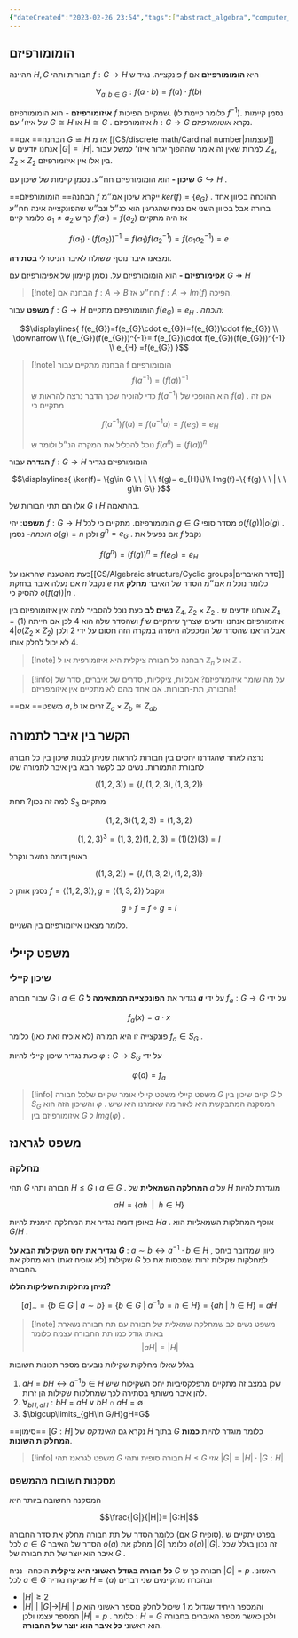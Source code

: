 ```yaml
---
{"dateCreated":"2023-02-26 23:54","tags":["abstract_algebra","computer_science"],"pageDirection":"rtl","dg-publish":true,"permalink":"/cs/algebraic-structure/cayley-s-and-lagrange-theorem/","dgPassFrontmatter":true}
---
```



## הומומורפיזם

תהיינה $H,G$ חבורות ותהי $f:G\to H$ פונקצייה. נגיד ש $f$ היא __הומומורפיזם__ אם 

$$\forall_{a,b\in G}: f(a\cdot b)= f(a)\cdot f(b)$$


__איזומורפיזם__ - הוא הומומורפיזם $f$ שמקיים הפיכות. (כלומר קיימת לו $f^{-1}$). נסמן קיימות של איזו׳ עם $G\cong H$ או $H\cong G$ .  איזומורפיזם $h: G\to G$ נקרא _אוטומורפיזם_. 

==הבחנה== אם $G\cong H$ אז מ [[CS/discrete math/Cardinal number\|עוצמות]] אנחנו יודעים ש $|G|=|H|$. למרות שאין זה אומר שההפוך יגרור איזו׳ למשל עבור $Z_{4},Z_{2}\times Z_{2}$ בין אלו אין איזומורפיזם.
 
__שיכון -__ הוא הומומורפיזם חח״ע. נסמן קיימות של שיכון עם $G\hookrightarrow H$ . 

==הבחנה== הומומורפיזם $f$ ייקרא שיכון אמ״מ $ker(f)=\{e_{G}\}$ . ההוכחה בכיוון אחד ברורה אבל בכיוון השני אם נניח שהגרעין הוא כנ״ל ונב״ש שהפונקצייה אינה חח״ע כלומר קיים $a_{1}\neq a_{2}$ כך ש $f(a_{1})=f(a_{2})$ אז היה מתקיים 

$$f(a_{1})\cdot (f(a_{2}))^{-1}=f(a_{1})f(a_{2}^{-1})=f(a_{1}a_{2}^{-1})=e$$

ומצאנו איבר נוסף ששולח לאיבר הניטרלי __בסתירה__.

__אפימורפיזם -__ הוא הומומורפיזם על. נסמן קיימון של אפימורפיזם עם $G\twoheadrightarrow H$ 


>[!note] הבחנה
>אם $f:A\to B$ חח״ע אז $f: A\to Im(f)$ הפיכה.

__משפט__ עבור $f:G\to H$ הומומורפיזם מתקיים $f(e_{G})=e_{H}$ . 
_הוכחה:_

$$\displaylines{
f(e_{G})=f(e_{G}\cdot e_{G})=f(e_{G})\cdot f(e_{G})
\\ \downarrow \\
f(e_{G})(f(e_{G}))^{-1}= f(e_{G})\cdot f(e_{G})(f(e_{G}))^{-1} \\
e_{H} =f(e_{G})
}$$

>[!note] הבחנה
>מתקיים עבור f הומומורפיזם
> $$f(a^{-1})= (f(a))^{-1}$$
> כדי להוכיח שכך הדבר נרצה להראות ש $f(a^{-1})$ הוא ההופכי של $f(a)$ . אכן זה מתקיים כי 
> 
> $$f(a^{-1})f(a)=f(a^{-1}a)=f(e_{G})=e_{H}$$
> 
> נוכל להכליל את המקרה הנ״ל ולומר ש $f(a^{n})=(f(a))^{n}$

__הגדרה__ 
עבור $f: G\to H$ הומומורפיזם נגדיר 

$$\displaylines{
\ker(f)= \{g\in G \ \ | \ \ f(g)= e_{H}\}\\
Img(f)=\{ f(g) \ \ | \ \ g\in G\}
}$$

אלו הם תתי חבורות של $G$ ו $H$ בהתאמה.

 __משפט__: יהי $f: G\to H$ הומומורפיזם. מתקיים כי לכל $g\in G$ מסדר סופי $o(f(g)) | o(g)$ .
 _הוכחה-_
 נסמן $o(g)=n$ ולכן $g^{n}=e_{G}$ . אם נפעיל את $f$ נקבל 

$$f(g^{n})=(f(g))^{n}= f(e_{G})=e_{H}$$

כעת מהטענה שהראנו על[[CS/Algebraic structure/Cyclic groups\|סדר האיברים]] אם נעלה איבר בחזקת $n$ נקבל $e$ אמ״מ הסדר של האיבר __מחלק__ את $n$ כלומר נוכל להסיק כי $o(f(g))|n$ .

__נשים לב__ כעת נוכל להסביר למה אין איזומורפיזם בין $Z_{4},Z_{2}\times Z_{2}$ . אנחנו יודעים ש $Z_{4}=\langle 1\rangle$ ושהסדר שלה הוא $4$ לכן אם הייתה $f$ איזומורפיזם אנחנו יודעים שצריך שיתקיים ש $4|o(Z_{2}\times Z_{2})$ אבל הראנו שהסדר של המכפלה הישרה במקרה הזה חסום על ידי $2$ ולכן 4 לא יכול לחלק אותו.

>[!note] הבחנה
>כל חבורה ציקלית היא איזומורפית או ל $\mathbb{Z}_{n}$ או ל $\mathbb{Z}$  .

>[!info] על מה שומר איזומורפיזם?
>אבליות, ציקליות, סדרים של איברים, סדר של החבורה, תת-חבורות. אם אחד מהם לא מתקיים אין איזומפריזם! 

==משפט== אם $a,b$ זרים אז $Z_{a}\times Z_{b}\cong Z_{ab}$ 

## הקשר בין איבר לתמורה
נרצה לאחר שהגדרנו יחסים בין חבורות להראות שניתן לבנות שיכון בין כל חבורה לחבורת התמורות. נשים לב לקשר הבא בין איבר לתמורה שלו 

$$\langle (1,2,3)\rangle = \{I,(1,2,3),(1,3,2)\}$$

למה זה נכון? תחת $S_{3}$ מתקיים

$$(1,2,3)(1,2,3)= (1,3,2)$$

$$(1,2,3)^{3}= (1,3,2)(1,2,3)=(1)(2)(3)= I$$


באופן דומה נחשב ונקבל

$$\langle (1,3,2)\rangle=\{I,(1,3,2),(1,2,3)\}$$

נסמן אותן כ $f=\langle (1,2,3)\rangle, g=\langle (1,3,2)\rangle$ ונקבל

$$g\circ f = f\circ g= I$$

כלומר מצאנו איזומורפיזם בין השניים.

## משפט קיילי
### שיכון קיילי
עבור חבורה $G$ ו $a\in G$ נגדיר את __הפונקצייה המתאימה ל $a$__ על ידי $f_{a}:G\to G$ על ידי

$$f_{a}(x)=a\cdot x$$

פונקצייה זו היא תמורה (לא אוכיח זאת כאן) כלומר $f_{a}\in S_{G}$ .

כעת נגדיר שיכון קיילי להיות $\varphi: G\to S_{G}$ על ידי 

$$\varphi(a)=f_{a}$$

>[!info] משפט קיילי
משפט קיילי אומר שקיים שלכל חבורה $G$ קיים שיכון בין $G$ ל $S_{G}$ והשיכון הזה הוא $\varphi$ .
המסקנה המתבקשת היא לאור מה שאמרנו היא שיש איזומורפיזם בין $G$ ל $Img(\varphi)$ .

## משפט לגראנז
### מחלקה
תהי $G$ חבורה ותהי $H\leq G$ ו $a\in G$ . __המחלקה השמאלית__ של $a$ על $H$ מוגדרת להיות 

$$aH=\{ah \ \ | \ \ h\in H\}$$

באופן דומה נגדיר את המחלקה הימנית להיות $Ha$ .
אוסף המחלקות השמאליות הוא $G/H$ .

__נגדיר את יחס השקילות הבא על $G$__ : 
$a\sim b\leftrightarrow a^{-1}\cdot b \in H$  , כיוון שמדובר ביחס שקילות (לא אוכיח זאת) הוא מחלק את $G$ למחלקות שקילות זרות שמכסות את כל החבורה.

__מיהן מחלקות השליקות הללו?__

$$[a]_{\sim}=\{b\in G \ | \ a\sim b  \}= \{b\in G \ | \ a^{-1}b=h\in H\}=\{ah \ | \ h\in H\}= aH$$

>[!note] משפט
>נשים לב שמחלקה שמאלית של חבורה עם תת חבורה נשארת באותו גודל כמו תת החבורה עצמה כלומר 
$$|aH|=|H|$$

בגלל שאלו מחלקות שקילות נובעים מספר תכונות חשובות 
1) $aH=bH\leftrightarrow a^{-1}b\in H$ שכן במצב זה מתקיים מרפלקסיביות יחס השקילות שיש להן איבר משותף בסתירה לכך שמחלקות שקילות הן זרות.
2) $\forall_{bH,aH}: bH=aH\vee bH\cap aH =\emptyset$ 
3) $\bigcup\limits_{gH\in G/H}gH=G$ 

==סימון== $[G:H]$ נקרא גם _האינדקס_ של $H$ בתוך $G$ כלומר מוגדר להיות __כמות המחלקות השונות__.

>[!info] משפט לגראנז
>תהי $G$ חבורה סופית ותהי $H\leq G$ אזי $|G|=|H|\cdot|G:H|$ 

### מסקנות חשובות מהמשפט
המסקנה החשובה ביותר היא 

$$\frac{|G|}{|H|}= |G:H|$$

כלומר הסדר של תת חבורה מחלק את סדר החבורה (אם $G$ סופית).
בפרט יתקיים ש לכל $a\in G$ הסדר של האיבר $o(a)$ מחלק את $|G|$  כלומר $o(a)||G|$.  זה נכון בגלל שכל איבר הוא יוצר של תת חבורה של $G$ .

__כל חבורה בגודל ראשוני היא ציקלית__
הוכחה- נניח $G$ חבורה כך ש $|G|=p$ ראשוני. לכל $a\in G$ שניקח נגדיר $H=\langle a\rangle$ ובהכרח מתקיימים שני דברים 
* $|H|\geq 2$
* $|H| \  |\  |G|\to |H| \ | \ p$ 
והמספר היחיד שגדול מ 1 שיכול לחלק מספר ראשוני הוא המספר עצמו ולכן $|H|=p$ . כלומר : $H=G$ ולכן כאשר מספר האיברים בחבורה הוא ראשוני __כל איבר הוא יוצר של החבורה__. 
